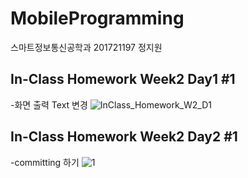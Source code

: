 # MobileProgramming
스마트정보통신공학과 201721197 정지원


## In-Class Homework Week2 Day1 #1
-화면 출력 Text 변경
![InClass_Homework_W2_D1](https://user-images.githubusercontent.com/29966841/110406517-b47dfb80-80c5-11eb-8c28-8802e83d472b.jpg)


## In-Class Homework Week2 Day2 #1
-committing 하기
![1](https://user-images.githubusercontent.com/29966841/110583687-68a88080-81b1-11eb-91c0-62547bcd41e1.jpg)
